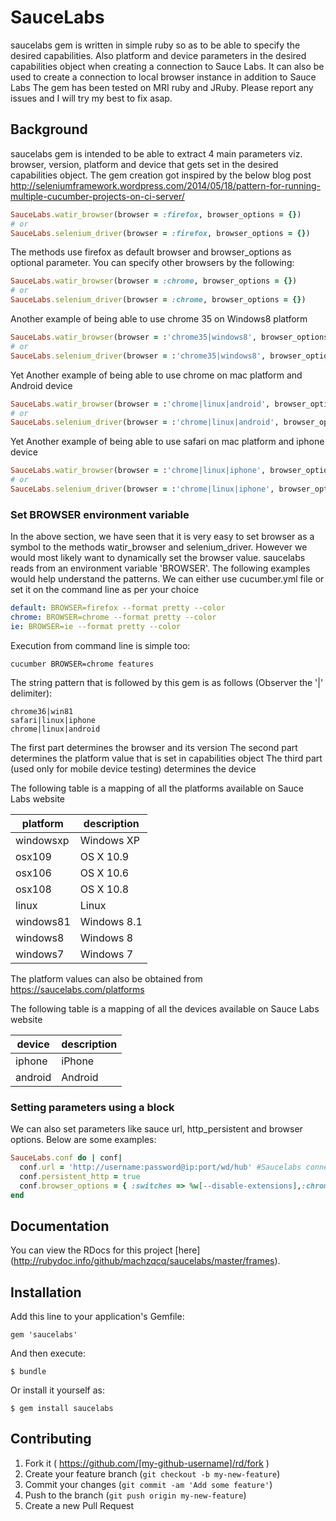 # SauceLabs

saucelabs gem is written in simple ruby so as to be able to specify the desired capabilities.
Also platform and device parameters in the desired capabilities object when creating a connection to
Sauce Labs. It can also be used to create a connection to local browser instance in addition to Sauce Labs
The gem has been tested on MRI ruby and JRuby. Please report any issues and I will try my best to fix asap.

## Background

saucelabs gem is intended to be able to extract 4 main parameters viz. browser, version, platform and device
that gets set in the desired capabilities object. The gem creation got inspired by the below blog post
http://seleniumframework.wordpress.com/2014/05/18/pattern-for-running-multiple-cucumber-projects-on-ci-server/

````ruby
SauceLabs.watir_browser(browser = :firefox, browser_options = {})
# or
SauceLabs.selenium_driver(browser = :firefox, browser_options = {})
````
The methods use firefox as default browser and browser_options as optional parameter. You can specify other browsers
by the following:
````ruby
SauceLabs.watir_browser(browser = :chrome, browser_options = {})
# or
SauceLabs.selenium_driver(browser = :chrome, browser_options = {})
````

Another example of being able to use chrome 35 on Windows8 platform
````ruby
SauceLabs.watir_browser(browser = :'chrome35|windows8', browser_options = {})
# or
SauceLabs.selenium_driver(browser = :'chrome35|windows8', browser_options = {})
````


Yet Another example of being able to use chrome on mac platform and Android device
````ruby
SauceLabs.watir_browser(browser = :'chrome|linux|android', browser_options = {})
# or
SauceLabs.selenium_driver(browser = :'chrome|linux|android', browser_options = {})
````

Yet Another example of being able to use safari on mac platform and iphone device
````ruby
SauceLabs.watir_browser(browser = :'chrome|linux|iphone', browser_options = {})
# or
SauceLabs.selenium_driver(browser = :'chrome|linux|iphone', browser_options = {})
````


### Set BROWSER environment variable

In the above section, we have seen that it is very easy to set browser as a symbol
to the methods watir_browser and selenium_driver. However we would most likely want to dynamically set
the browser value. saucelabs reads from an environment variable 'BROWSER'. The following examples would help
understand the patterns. We can either use cucumber.yml file or set it on the command line as per your choice

````yml
default: BROWSER=firefox --format pretty --color
chrome: BROWSER=chrome --format pretty --color
ie: BROWSER=ie --format pretty --color
````

Execution from command line is simple too:

````
cucumber BROWSER=chrome features
````

The string pattern that is followed by this gem is as follows (Observer the '|' delimiter):


````
chrome36|win81
safari|linux|iphone
chrome|linux|android
````

The first part determines the browser and its version
The second part determines the platform value that is set in capabilities object
The third part (used only for mobile device testing) determines the device


The following table is a mapping of all the platforms available on Sauce Labs website

| platform | description |
| --- | --- |
| windowsxp | Windows XP |
| osx109 | OS X 10.9 |
| osx106 | OS X 10.6 |
| osx108 | OS X 10.8 |
| linux | Linux |
| windows81 | Windows 8.1 |
| windows8 | Windows 8 |
| windows7 | Windows 7 |

The platform values can also be obtained from https://saucelabs.com/platforms

The following table is a mapping of all the devices available on Sauce Labs website

| device | description |
| --- | --- |
| iphone | iPhone |
| android | Android |


### Setting parameters using a block

We can also set parameters like sauce url, http_persistent and browser options. Below are some examples:


````ruby
SauceLabs.conf do | conf|
  conf.url = 'http://username:password@ip:port/wd/hub' #Saucelabs connection url
  conf.persistent_http = true
  conf.browser_options = { :switches => %w[--disable-extensions],:chromeOptions => {"args" => ["test-type" ]}}
end
````

## Documentation

You can view the RDocs for this project [here] (http://rubydoc.info/github/machzqcq/saucelabs/master/frames).

## Installation

Add this line to your application's Gemfile:

    gem 'saucelabs'

And then execute:

    $ bundle

Or install it yourself as:

    $ gem install saucelabs


## Contributing

1. Fork it ( https://github.com/[my-github-username]/rd/fork )
2. Create your feature branch (`git checkout -b my-new-feature`)
3. Commit your changes (`git commit -am 'Add some feature'`)
4. Push to the branch (`git push origin my-new-feature`)
5. Create a new Pull Request